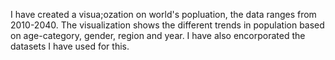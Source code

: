 I have created a visua;ozation on world's popluation, the data ranges from 2010-2040. 
The visualization shows the different trends in population based on age-category, gender, region and year. 
I have also encorporated the datasets I have used for this.
